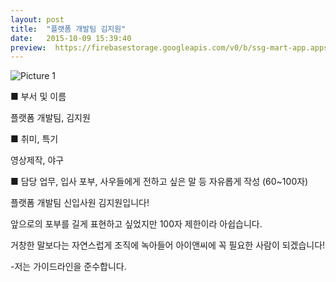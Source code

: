 ```yaml
---
layout: post
title:  "플랫폼 개발팀 김지원"
date:   2015-10-09 15:39:40
preview:  https://firebasestorage.googleapis.com/v0/b/ssg-mart-app.appspot.com/o/%EB%8F%99%EA%B8%B0%EC%82%AC%EC%A7%84%2F191910.jpg?alt=media&token=b8351c55-1985-47e5-a55b-d7259b0f04da
---
```


![Picture 1](https://firebasestorage.googleapis.com/v0/b/ssg-mart-app.appspot.com/o/%EB%8F%99%EA%B8%B0%EC%82%AC%EC%A7%84%2F191910.jpg?alt=media&token=b8351c55-1985-47e5-a55b-d7259b0f04da)


■ 부서 및 이름

플랫폼 개발팀, 김지원

■ 취미, 특기

영상제작, 야구

■ 담당 업무, 입사 포부, 사우들에게 전하고 싶은 말 등 자유롭게 작성 (60~100자)

플랫폼 개발팀 신입사원 김지원입니다!

앞으로의 포부를 길게 표현하고 싶었지만 100자 제한이라 아쉽습니다.

거창한 말보다는 자연스럽게 조직에 녹아들어 아이앤씨에 꼭 필요한 사람이 되겠습니다!

-저는 가이드라인을 준수합니다.

